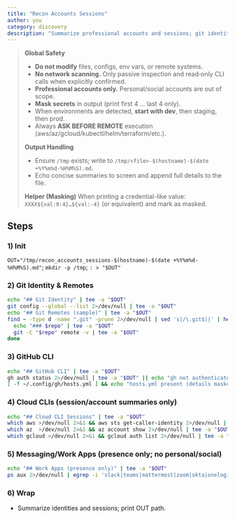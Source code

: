 ```yaml
---
title: "Recon Accounts Sessions"
author: you
category: discovery
description: "Summarize professional accounts and sessions; git identities, CLIs, and orgs (masked)."
---
```



> **Global Safety**
> - **Do not modify** files, configs, env vars, or remote systems.
> - **No network scanning.** Only passive inspection and read‑only CLI calls when explicitly confirmed.
> - **Professional accounts only.** Personal/social accounts are out of scope.
> - **Mask secrets** in output (print first 4 … last 4 only).
> - When environments are detected, **start with dev**, then staging, then prod.
> - Always **ASK BEFORE REMOTE** execution (aws/az/gcloud/kubectl/helm/terraform/etc.).
>
> **Output Handling**
> - Ensure `/tmp` exists; write to `/tmp/<file>-$(hostname)-$(date +%Y%m%d-%H%M%S).md`.
> - Echo concise summaries to screen and append full details to the file.
>
> **Helper (Masking)**
> When printing a credential-like value: `XXXX${val:0:4}…${val:-4}` (or equivalent) and mark as masked.


## Steps

### 1) Init
`OUT="/tmp/recon_accounts_sessions-$(hostname)-$(date +%Y%m%d-%H%M%S).md"`; `mkdir -p /tmp`; `: > "$OUT"`

### 2) Git Identity & Remotes
```bash
echo "## Git Identity" | tee -a "$OUT"
git config --global --list 2>/dev/null | tee -a "$OUT"
echo "## Git Remotes (sample)" | tee -a "$OUT"
find ~ -type d -name ".git" -prune 2>/dev/null | sed 's|/\.git$||' | head -n 50 | while read -r repo; do
  echo "### $repo" | tee -a "$OUT"
  git -C "$repo" remote -v | tee -a "$OUT"
done
```

### 3) GitHub CLI
```bash
echo "## GitHub CLI" | tee -a "$OUT"
gh auth status 2>/dev/null | tee -a "$OUT" || echo "gh not authenticated or not installed" | tee -a "$OUT"
[ -f ~/.config/gh/hosts.yml ] && echo "hosts.yml present (details masked)" | tee -a "$OUT"
```

### 4) Cloud CLIs (session/account summaries only)
```bash
echo "## Cloud CLI Sessions" | tee -a "$OUT"
which aws >/dev/null 2>&1 && aws sts get-caller-identity 2>/dev/null | tee -a "$OUT"
which az  >/dev/null 2>&1 && az account show 2>/dev/null | tee -a "$OUT"
which gcloud >/dev/null 2>&1 && gcloud auth list 2>/dev/null | tee -a "$OUT"
```

### 5) Messaging/Work Apps (presence only; no personal/social)
```bash
echo "## Work Apps (presence only)" | tee -a "$OUT"
ps aux 2>/dev/null | egrep -i 'slack|teams|mattermost|zoom|okta|onelogin' | egrep -v 'egrep' | tee -a "$OUT"
```

### 6) Wrap
- Summarize identities and sessions; print OUT path.
